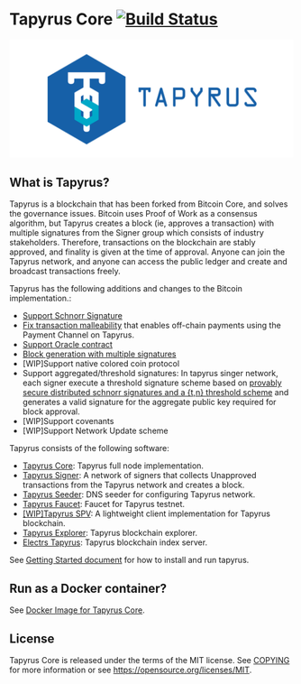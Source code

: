Tapyrus Core [![Build Status](https://github.com/chaintope/tapyrus-core/actions/workflows/ci.yml/badge.svg?branch=master)](https://github.com/chaintope/tapyrus-core/actions/workflows/ci.yml)
=====================================

![tapyrus](doc/images/tapyrus-logo.png)

What is Tapyrus?
----------------

Tapyrus is a blockchain that has been forked from Bitcoin Core, and solves the governance issues.
Bitcoin uses Proof of Work as a consensus algorithm, but Tapyrus creates a block (ie, approves a transaction)
with multiple signatures from the Signer group which consists of industry stakeholders.
Therefore, transactions on the blockchain are stably approved, and finality is given at the time of approval.
Anyone can join the Tapyrus network, and anyone can access the public ledger and create and broadcast transactions freely.

Tapyrus has the following additions and changes to the Bitcoin implementation.:

* [Support Schnorr Signature](/doc/tapyrus/schnorr_signature.md)
* [Fix transaction malleability](/doc/tapyrus/fix_transaction_malleability.md)
that enables off-chain payments using the Payment Channel on Tapyrus.
* [Support Oracle contract](/doc/tapyrus/script.md)
* [Block generation with multiple signatures](/doc/tapyrus/signedblocks.md)
* [WIP]Support native colored coin protocol
* Support aggregated/threshold signatures: In tapyrus singer network, each signer execute a threshold signature scheme
based on [provably secure distributed schnorr signatures and a {t,n} threshold scheme](http://cacr.uwaterloo.ca/techreports/2001/corr2001-13.ps)
 and generates a valid signature for the aggregate public key required for block approval.
* [WIP]Support covenants
* [WIP]Support Network Update scheme

Tapyrus consists of the following software:

* [Tapyrus Core](https://github.com/chaintope/tapyrus-core): Tapyrus full node implementation.
* [Tapyrus Signer](https://github.com/chaintope/tapyrus-signer): A network of signers that collects Unapproved transactions from the Tapyrus network and creates a block.
* [Tapyrus Seeder](https://github.com/chaintope/tapyrus-seeder): DNS seeder for configuring Tapyrus network.
* [Tapyrus Faucet](https://github.com/chaintope/tapyrus-faucet): Faucet for Tapyrus testnet.
* [[WIP]Tapyrus SPV](https://github.com/chaintope/tapyrus-spv): A lightweight client implementation for Tapyrus blockchain.
* [Tapyrus Explorer](https://github.com/chaintope/tapyrus-explorer): Tapyrus blockchain explorer.
* [Electrs Tapyrus](https://github.com/chaintope/electrs-tapyrus): Tapyrus blockchain index server.

See [Getting Started document](/doc/tapyrus/getting_started.md) for how to install and run tapyrus.

Run as a Docker container?
---------------------------

See [Docker Image for Tapyrus Core](/doc/docker_image.md).

License
-------

Tapyrus Core is released under the terms of the MIT license. See [COPYING](COPYING) for more
information or see https://opensource.org/licenses/MIT.

